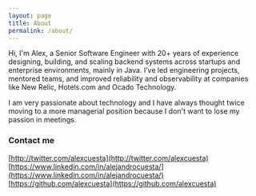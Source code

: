 ```yaml
---
layout: page
title: About
permalink: /about/
---
```


Hi, I'm Alex, a Senior Software Engineer with 20+ years of experience designing, building, and scaling backend systems across startups and enterprise environments, mainly in Java. I’ve led engineering projects, mentored teams, and improved reliability and observability at companies like New Relic, Hotels.com and Ocado Technology.

I am very passionate about technology and I have always thought twice moving to a more managerial position because I don't want to lose my passion in meetings.


### Contact me
[http://twitter.com/alexcuesta](http://twitter.com/alexcuesta)
[https://www.linkedin.com/in/alejandrocuesta/](https://www.linkedin.com/in/alejandrocuesta/)
[https://github.com/alexcuesta](https://github.com/alexcuesta)